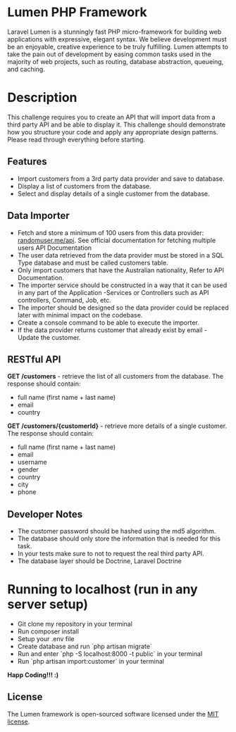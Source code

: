 # Lumen PHP Framework
Laravel Lumen is a stunningly fast PHP micro-framework for building web applications with expressive, elegant syntax. We believe development must be an enjoyable, creative experience to be truly fulfilling. Lumen attempts to take the pain out of development by easing common tasks used in the majority of web projects, such as routing, database abstraction, queueing, and caching.

# Description
This challenge requires you to create an API that will import data from a third party API and be able to display it. This challenge should demonstrate how you structure your code and apply any appropriate design patterns. Please read through everything before starting.


## Features ##

<ul>
    <li>Import customers from a 3rd party data provider and save to database. </li>
    <li>Display a list of customers from the database.</li>
    <li>Select and display details of a single customer from the database.</li>
</ul>

## Data Importer ##

<ul>
    <li>Fetch and store a minimum of 100 users from this data provider: <a href="https://randomuser.me/api">randomuser.me/api</a>.
    See official documentation for fetching multiple users API Documentation </li>
    <li>The user data retrieved from the data provider must be stored in a SQL Type database and must be called customers table.</li>
    <li>Only import customers that have the Australian nationality, Refer to API Documentation.</li>
    <li>The importer service should be constructed in a way that it can be used in any part of the Application -Services or Controllers such as API controllers, Command, Job, etc.</li>
    <li>The importer should be designed so the data provider could be replaced later with minimal impact on the codebase.</li>
    <li>Create a console command to be able to execute the importer.</li>
    <li>If the data provider returns customer that already exist by email - Update the customer. </li>
</ul>

## RESTful API ##

<b>GET /customers</b> - retrieve the list of all customers from the database. The response should
contain:
<br>
<ul>
    <li>full name (first name + last name)</li>
    <li>email</li>
    <li>country</li>
</ul>

<b>GET /customers/{customerId}</b> - retrieve more details of a single customer. The response should
contain:
<br>
<ul>
    <li>full name (first name + last name)</li>
    <li>email</li>
    <li>username</li>
    <li>gender</li>
    <li>country</li>
    <li>city</li>
    <li>phone</li>
</ul>

## Developer Notes ##
<ul>
    <li>The customer password should be hashed using the md5 algorithm.</li>
    <li>The database should only store the information that is needed for this task.</li>
    <li>In your tests make sure to not to request the real third party API.</li>
    <li>The database layer should be Doctrine, Laravel Doctrine</li>
</ul>

# Running to localhost (run in any server setup)

<ul>
    <li>Git clone my repository in your terminal</li>
    <li>Run composer install</li>
    <li>Setup your .env file </li>
    <li>Create database and run `php artisan migrate`</li>
    <li>Run and enter `php -S localhost:8000 -t public` in your terminal</li>
    <li>Run `php artisan import:customer` in your terminal</li>
</ul>

<b>Happ Coding!!! :)</b>

## License  ##
The Lumen framework is open-sourced software licensed under the [MIT license](https://opensource.org/licenses/MIT).
